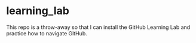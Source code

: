 # learning_lab

This repo is a throw-away so that I can install the GitHub Learning Lab and practice how to navigate GitHub.
